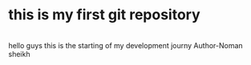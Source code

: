 # this is my first git repository
<br>
hello guys this is the  starting of my development journy
Author-Noman sheikh
